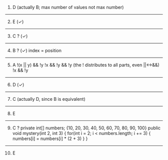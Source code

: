 1. D  (actually B; max number of values not max number)
_____________________________

2. E  (✓)
_____________________________

3. C ? (✓)
_____________________________

4. B ? (✓)
index = position
_____________________________

5. A
!(x || y) && !y 
!x && !y && !y 
(the ! distributes to all parts, even ||<->&&)
!x && !y
_____________________________

6. D  (✓)
_____________________________

7. C  (actually D, since B is equivalent)
_____________________________

8. E  
_____________________________

9. C ?
    private int[] numbers;
    {10, 20, 30, 40, 50, 60, 70, 80, 90, 100}
    public void mystery(int 2, int 3) {
        for(int i = 2; i < numbers.length; i += 3) {
            numbers[i] = numbers[i] * (2 + 3)
        }
    }
_____________________________

10. E